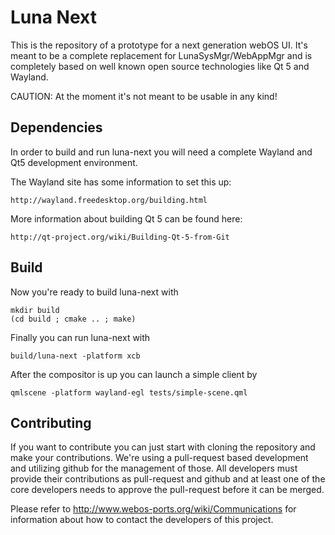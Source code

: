 Luna Next
=========

This is the repository of a prototype for a next generation webOS UI. It's meant to be a
complete replacement for LunaSysMgr/WebAppMgr and is completely based on well known open
source technologies like Qt 5 and Wayland.

CAUTION: At the moment it's not meant to be usable in any kind!

## Dependencies

In order to build and run luna-next you will need a complete
Wayland and Qt5 development environment.

The Wayland site has some information to set this up:

    http://wayland.freedesktop.org/building.html

More information about building Qt 5 can be found here:

    http://qt-project.org/wiki/Building-Qt-5-from-Git

## Build

Now you're ready to build luna-next with

```
mkdir build
(cd build ; cmake .. ; make)
```

Finally you can run luna-next with

`build/luna-next -platform xcb`

After the compositor is up you can launch a simple client by

`qmlscene -platform wayland-egl tests/simple-scene.qml`

## Contributing

If you want to contribute you can just start with cloning the repository and make your
contributions. We're using a pull-request based development and utilizing github for the
management of those. All developers must provide their contributions as pull-request and
github and at least one of the core developers needs to approve the pull-request before it
can be merged.

Please refer to http://www.webos-ports.org/wiki/Communications for information about how to
contact the developers of this project.
